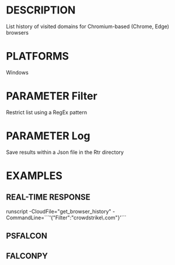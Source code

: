 # DESCRIPTION
List history of visited domains for Chromium-based (Chrome, Edge) browsers

# PLATFORMS
Windows

# PARAMETER Filter
Restrict list using a RegEx pattern

# PARAMETER Log
Save results within a Json file in the Rtr directory

# EXAMPLES

## REAL-TIME RESPONSE
runscript -CloudFile="get_browser_history" -CommandLine=\`\`\`'{"Filter":"crowdstrike\\.com"}'\`\`\`

## PSFALCON

## FALCONPY

